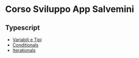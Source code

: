 # Corso Sviluppo App Salvemini

## Typescript

- [Variabili e Tipi](1.variabili.md)
- [Conditionals](2.conditionals.md)
- [Iterationals](3.iterationals.md)
